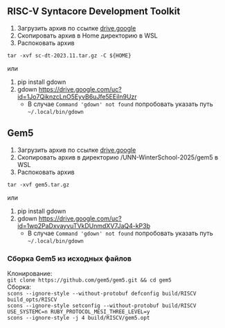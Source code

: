 
## RISC-V Syntacore Development Toolkit
1) Загрузить архив по ссылке [drive.google](https://drive.google.com/file/d/1GesPVEACp5imxOwvOnd0WWRrBswmG7RB/edit)
2) Скопировать архив в Home директорию в WSL
3) Распоковать архив
```
tar -xvf sc-dt-2023.11.tar.gz -C ${HOME}
```

или

1) pip install gdown
2) gdown https://drive.google.com/uc?id=1Jo7QiknzcLnO5EyvB6uJfe5EEiln9Uzr
    * В случае `Command 'gdown' not found` попробовать указать путь `~/.local/bin/gdown`

## Gem5
1) Загрузить архив по ссылке [drive.google](https://drive.google.com/file/d/1wp2PaDxvayvuTVkDUnmdXV7JaQ4-kP3b/view?usp=sharing)
2) Скопировать архив в директорию <path-to-repo>/UNN-WinterSchool-2025/gem5 в WSL
3) Распоковать архив
```
tar -xvf gem5.tar.gz
```

или

1) pip install gdown
2) gdown https://drive.google.com/uc?id=1wp2PaDxvayvuTVkDUnmdXV7JaQ4-kP3b
    * В случае `Command 'gdown' not found` попробовать указать путь `~/.local/bin/gdown`

### Сборка Gem5 из исходных файлов
Клонирование:\
``
git clone https://github.com/gem5/gem5.git && cd gem5
``\
Сборка:\
``
scons --ignore-style --without-protobuf defconfig build/RISCV build_opts/RISCV
``\
``
scons --ignore-style setconfig --without-protobuf build/RISCV USE_SYSTEMC=n RUBY_PROTOCOL_MESI_THREE_LEVEL=y
``\
``
scons --ignore-style -j 4 build/RISCV/gem5.opt
``